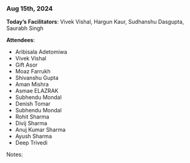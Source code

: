 ### Aug 15th, 2024

**Today’s Facilitators**: Vivek Vishal, Hargun Kaur, Sudhanshu Dasgupta, Saurabh Singh


**Attendees**: 
- Aribisala Adetomiwa
- Vivek Vishal
- Gift Asor
- Moaz Farrukh
- Shivanshu Gupta
- Aman Mishra 
- Asmae ELAZRAK
- Subhendu Mondal
- Denish Tomar
- Subhendu Mondal
- Rohit Sharma
- Divij Sharma
- Anuj Kumar Sharma
- Ayush Sharma
- Deep Trivedi


Notes:

